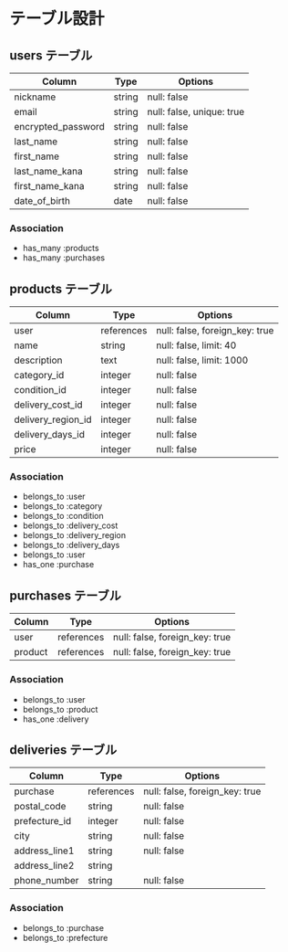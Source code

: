 # テーブル設計

## users テーブル

| Column                | Type   | Options                   |
| ----------------------| ------ | ------------------------- |
| nickname              | string | null: false               |
| email                 | string | null: false, unique: true |
| encrypted_password    | string | null: false               |
| last_name             | string | null: false               |
| first_name            | string | null: false               |
| last_name_kana        | string | null: false               |
| first_name_kana       | string | null: false               |
| date_of_birth         | date   | null: false               |

### Association

- has_many :products
- has_many :purchases

## products テーブル

| Column             | Type       | Options                        |
| ------------------ | ---------- | ------------------------------ |
| user               | references | null: false, foreign_key: true |
| name               | string     | null: false, limit: 40         |
| description        | text       | null: false, limit: 1000       |
| category_id        | integer    | null: false                    |
| condition_id       | integer    | null: false                    |
| delivery_cost_id   | integer    | null: false                    |
| delivery_region_id | integer    | null: false                    |
| delivery_days_id   | integer    | null: false                    |
| price              | integer    | null: false                    |

### Association

- belongs_to :user
- belongs_to :category
- belongs_to :condition
- belongs_to :delivery_cost
- belongs_to :delivery_region
- belongs_to :delivery_days
- belongs_to :user
- has_one :purchase

## purchases テーブル

| Column    | Type       | Options                        |
| --------- | ---------- | ------------------------------ |
| user      | references | null: false, foreign_key: true |
| product   | references | null: false, foreign_key: true |

### Association

- belongs_to :user
- belongs_to :product
- has_one :delivery

## deliveries テーブル

| Column        | Type       | Options                        |
| --------------| ---------- | ------------------------------ |
| purchase      | references | null: false, foreign_key: true |
| postal_code   | string     | null: false                    |
| prefecture_id | integer    | null: false                    |
| city          | string     | null: false                    |
| address_line1 | string     | null: false                    |
| address_line2 | string     |                                |
| phone_number  | string     | null: false                    |

### Association

- belongs_to :purchase
- belongs_to :prefecture
